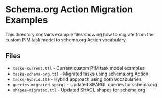 # Schema.org Action Migration Examples

This directory contains example files showing how to migrate from the custom PIM task model to schema.org Action vocabulary.

## Files

- `tasks-current.ttl` - Current custom PIM task model examples
- `tasks-schema-org.ttl` - Migrated tasks using schema.org Action
- `tasks-hybrid.ttl` - Hybrid approach using both vocabularies
- `queries-migrated.sparql` - Updated SPARQL queries for schema.org
- `shapes-migrated.ttl` - Updated SHACL shapes for schema.org